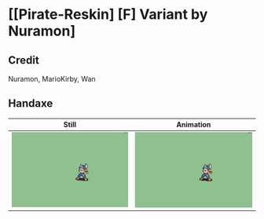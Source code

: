 # [\[Pirate-Reskin\] \[F\] Variant by Nuramon]

## Credit

Nuramon, MarioKirby, Wan

## Handaxe

| Still | Animation |
| :---: | :-------: |
| ![Handaxe still](./Handaxe_000.png) | ![Handaxe animation](./Handaxe.gif) |
